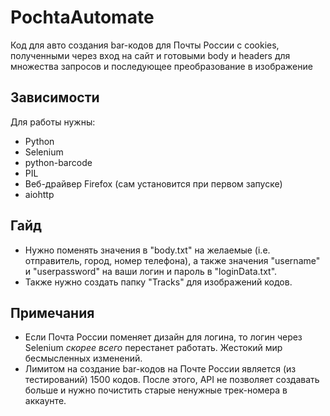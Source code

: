 # PochtaAutomate
Код для авто создания bar-кодов для Почты России с cookies, полученными через вход на сайт и готовыми body и headers для множества запросов и последующее преобразование в изображение
## Зависимости
Для работы нужны:
- Python
- Selenium
- python-barcode 
- PIL
- Веб-драйвер Firefox (сам установится при первом запуске)
- aiohttp
## Гайд
* Нужно поменять значения в "body.txt" на желаемые (i.e. отправитель, город, номер телефона), а также значения "username" и "userpassword" на ваши логин и пароль в "loginData.txt".
* Также нужно создать папку "Tracks" для изображений кодов.
## Примечания
- Если Почта России поменяет дизайн для логина, то логин через Selenium *скорее всего* перестанет работать. Жестокий мир бесмысленных изменений.
- Лимитом на создание bar-кодов на Почте России является (из тестирований) 1500 кодов. После этого, API не позволяет создавать больше и нужно почистить старые ненужные трек-номера в аккаунте.
